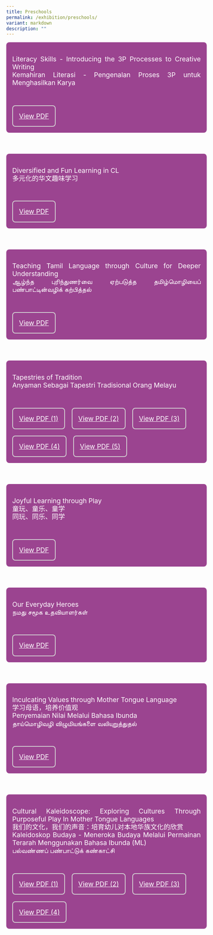 ```yaml
---
title: Preschools
permalink: /exhibition/preschools/
variant: markdown
description: ""
---
```

<style>
.entry-title{
  font-size: 2.25rem;
  font-weight: 700;
  margin-bottom: 2rem;
  text-align: center;
}
.entry-content p{
  text-align: justify;
}

.entry-title.supported-by{
  margin-bottom: 0;
  margin-top: 3rem;
}

.entry-content .buttons-container{
  align-items: center;
  column-gap: 1rem;
  display: flex;
  flex-wrap: wrap;
  justify-content: center;
}
.entry-content .buttons-container .btn-link{
  background-color: #7431e8;
  border-radius: 0.4rem;
  color: #fff;
  font-size: 1.5rem;
  margin-bottom: 1rem;
  padding: 15px 20px;
  text-align: center;
  text-decoration: none;
  width: 15rem;
}
.entry-content .buttons-container .btn-link:hover{
  background-color: lightgrey;
}

.entry-content.sharing-sessions{
  align-items: center;
  display: flex;
  flex-direction: column;
  row-gap: 1.5rem;
}
.entry-content.sharing-sessions .session-item{
  align-items: flex-start;
  background-color:#d84178;
  border-radius: 0.5rem;
  color: #ffffff;
  row-gap: 2rem;
  display: flex;
  font-size: 1.1rem;
  flex-direction: column;
  line-height: 1.2;
  justify-content: space-between;
  margin-bottom: 2rem;
  padding: 1rem;
  width: 100%;
}
.entry-content.sharing-sessions .session-item .lower-wrapper{
  display: flex;
  flex-direction: column;
  row-gap: 2rem;
  width: 100%;
}
.entry-content.sharing-sessions .session-item .session-link-container{
  column-gap: 1em;
  display: flex;
  flex-wrap: wrap;
  row-gap: 1em;
}
.entry-content.sharing-sessions .session-item .session-link{
  border: 2px solid lightgrey;
  border-radius: 0.5rem;
  padding: 1rem;
  text-align: center;
}
.entry-content.sharing-sessions .session-item .session-link a{
  color: #ffffff;
}

.entry-content.sharing-sessions.malay-sessions .session-item{
  background-color: #a3c864;
}

.entry-content.sharing-sessions.tamil-sessions .session-item,
.entry-content.sharing-sessions.preschools-exhibitors .session-item{
  background-color: #9b4490;
}

.entry-content.sharing-sessions.english-sessions .session-item{
  background-color: #fa0;
}

.entry-content.sharing-sessions.primary-secondary-exhibitors .session-item{
  background-color: #a3c864;
}

.entry-content.sharing-sessions .session-item .session-link:hover{
  background-color: lightgrey;
}

.entry-content.sharing-session-item{
  font-size: 1.2rem;
}
.entry-content.sharing-session-item .sharing-sessions-nav{
  align-items: center;
  column-gap: 1rem;
  display: flex;
  flex-wrap: wrap;
  justify-content: space-between;
  padding-bottom: 1rem;
}
.entry-content.sharing-session-item .sharing-sessions-nav .inner-nav-wrapper{
  column-gap: 1rem;
  display: flex;
  flex: 2;
  flex-wrap: wrap;
  justify-content: flex-end;
  row-gap: 1rem;
}
.entry-content.sharing-session-item .sharing-sessions-nav .inner-nav-wrapper .nav-btn{
  background-color: #d84178;
  border-radius: 1rem;
  color: #fff;
  padding: 1rem 2rem;
  text-align: center;
  width: 100%;
}
.entry-content.sharing-session-item.malay-session .sharing-sessions-nav .inner-nav-wrapper .nav-btn{
  background-color: #a3c864;
}
.entry-content.sharing-session-item.tamil-session .sharing-sessions-nav .inner-nav-wrapper .nav-btn{
  background-color: #9b4490;
}
.entry-content.sharing-session-item.english-session .sharing-sessions-nav .inner-nav-wrapper .nav-btn{
  background-color: #fa0;
}
.entry-content.sharing-session-item .sharing-sessions-nav .inner-nav-wrapper .nav-btn:hover{
  background-color: lightgrey;
}
.entry-content.sharing-session-item .profile-wrapper{
  align-items: center;
  display: flex;
  flex-direction: row;
  column-gap: 2rem;
}
.entry-content.sharing-session-item .profile-wrapper > div{
  flex: 1;
}
.entry-content.sharing-session-item .profile-photo-container{
  align-items: center;
  column-gap: 1rem;
  display: flex;
  flex-wrap: wrap;
  justify-content: space-between;
  row-gap: 1rem;
}
.entry-content.sharing-session-item .profile-photo{
  align-items: center;
  column-gap: 2rem;
  display: flex;
  flex-wrap: wrap;
  justify-content: center;
  row-gap: 2rem;
  margin-bottom: 2rem;
}
.entry-content.sharing-session-item .profile-photo img{
  border-radius: 100px;
  width: 200px;
}
.entry-content.sharing-session-item.awardee-item .profile-photo img{
  border-radius: initial;
  width: 100%;
}
.entry-content.sharing-session-item .profile-name{
  font-weight: 700;
  margin-bottom: 3rem;
}
.entry-content.sharing-session-item h4{
  color: #d84178;
}
.entry-content.sharing-session-item.malay-session h4{
  color: #a3c864;
}
.entry-content.sharing-session-item.tamil-session h4{
  color: #9b4490;
}
.entry-content.sharing-session-item.english-session h4{
  color: #fa0;
}
.entry-content.sharing-session-item.awardee-item h3,
.entry-content.sharing-session-item.awardee-item h4{
  color: #4372d6;
}
.entry-content.sharing-session-item .section-wrapper{
  margin-bottom: 3rem;
}

.entry-content.awardees-container h4{
  font-weight: 700;
  margin-bottom: 3rem;
}
.entry-content.awardees-container a{
  text-decoration: none;
}
.entry-content.awardees-container .section-wrapper{
  margin-bottom: 10rem;
}
.entry-content.awardees-container .section-row{
  column-gap: 1rem;
  display: flex;
  flex-wrap: wrap;
  justify-content: space-around;
  margin-bottom: 1rem;
  row-gap: 1rem;
}
.entry-content.awardees-container .section-column{
  min-width: 10rem;
  width: 30%;
}
.entry-content.awardees-container .awardee-wrapper{
  align-items: center;
  display: flex;
  flex-direction: column;
  justify-content: center;
  row-gap: 1rem;
}
.entry-content.awardees-container .awardee-wrapper .awardee-pic{
  width: 10rem;
}
.entry-content.awardees-container .awardee-wrapper .awardee-pic.outstanding-pic{
  border: 6px solid #793a83;
  border-radius: 5rem;
}
.entry-content.awardees-container .awardee-wrapper .awardee-pic.merit-pic{
  border: 6px solid #088394;
  border-radius: 5rem;
}
.entry-content.awardees-container .awardee-wrapper .awardee-pic.outstanding-pic img,
.entry-content.awardees-container .awardee-wrapper .awardee-pic.merit-pic img{
  border-radius: 5rem;
}
.entry-content.awardees-container .awardee-wrapper .awardee-profile{
  color: #484848;
  text-align: center;
}
.entry-content.awardees-container .awardee-wrapper .name-english{
  font-size: 1.25rem;
  margin-bottom: 0.5rem;
}
.entry-content.awardees-container .awardee-wrapper .name-chinese{
  font-size: 1.25rem;
  margin-bottom: 0.5rem;
}

.entry-content.sales-booth-container .tbl-row{
  color: #000;
  padding: 1rem;
}
.entry-content.sales-booth-container .tbl-row.header-row,
.entry-content.sales-booth-container .cell-header{
  color: #fff;
  font-weight: 700;
}
.entry-content.sales-booth-container .tbl-row.header-row{
  display: none;
}
.entry-content.sales-booth-container .tbl-row.odd-row{
  background-color: #d84178;
}
.entry-content.sales-booth-container .tbl-row.even-row{
  background-color: #d587a3;
}
.entry-content.sales-booth-container.lang-ml .tbl-row.odd-row{
  background-color: #a3c864;
}
.entry-content.sales-booth-container.lang-ml .tbl-row.even-row{
  background-color: #b5bfa3;
}
.entry-content.sales-booth-container.lang-tl .tbl-row.odd-row{
  background-color: #9b4490;
}
.entry-content.sales-booth-container.lang-tl .tbl-row.even-row{
  background-color: #977b93;
}

.entry-content.sales-booth-container .tbl-cell:not(:last-child){
  margin-bottom: 1rem;
}

.entry-content .btntop{
  position: fixed;
  float: right;
  bottom: 20px;
  right: 80px;
  z-index: 99;
  border: none;
  background-color: #3bb9ff;
  cursor: pointer;
  padding: 15px;
  border-radius: 4px;
  color: #fff;
  font-weight: 600;
}

.coming-soon{
  color: #7431e8;
  font-size: 2rem;
  font-weight: 700;
  margin-top: 3rem;
  text-align: center;
}

@media all and (min-width: 40rem ){
  .entry-content.sharing-sessions{
    align-items: flex-start;
    display: flex;
    flex-direction: column;
    row-gap: 1.5rem;
  }

  .entry-content.sharing-session-item .profile-wrapper > div{
    flex: 0 1 auto;
  }
  
  .entry-content.sharing-sessions .session-item .lower-wrapper{
    align-items: center;
    flex-direction: row;
    justify-content: space-between;
  }

  .entry-content.sharing-session-item .sharing-sessions-nav .inner-nav-wrapper .nav-btn{
    width: 45%;
  }

  .entry-content.sales-booth-container .tbl-wrapper{
    display: table;
  }
  .entry-content.sales-booth-container .tbl-row{
    display: table-row;
  }
  .entry-content.sales-booth-container .tbl-cell{
    display: table-cell;
    padding: 5px;
  }
  .entry-content.sales-booth-container .tbl-cell:first-child{
    width: 50%;
  }
  .entry-content.sales-booth-container .tbl-cell:not(:first-child){
    width: 24%;
  }
  .entry-content.sales-booth-container.lang-ml .tbl-cell:first-child,
  .entry-content.sales-booth-container.lang-ml .tbl-cell:last-child{
    width: 24%;
  }
  .entry-content.sales-booth-container.lang-ml .tbl-cell:nth-child(2){
    width: 50%;
  }
  .entry-content.sales-booth-container.lang-tl .tbl-cell:first-child{
    width: 15%;
  }
  .entry-content.sales-booth-container.lang-tl .tbl-cell:nth-child(2){
    width: 45%;
  }
  .entry-content.sales-booth-container.lang-tl .tbl-cell:nth-child(3),
  .entry-content.sales-booth-container.lang-tl .tbl-cell:last-child{
    width: 20%;
  }
  .entry-content.sales-booth-container .tbl-row.header-row{
    display: table-row;
  }
  .entry-content.sales-booth-container .cell-header{
    display: none;
  }
}
</style>

<div class="entry-content sharing-sessions preschools-exhibitors">
  <div class="session-item">
    <div class="session-description">
      <p>
        Literacy Skills - Introducing the 3P Processes to Creative Writing<br>
        Kemahiran Literasi - Pengenalan Proses 3P untuk Menghasilkan Karya
      </p>
    </div>
    <div class="session-link">
      <a data-file="C5 Iyad Perdaus_Final Artwork.pdf" target="_blank" href="https://drive.google.com/file/d/1F99dxu0tnt_3c15qBiCtCiTwrNyuVBl7/view">View PDF</a>
    </div>
  </div>

  <div class="session-item">
    <div class="session-description">
      <p>
        Diversified and Fun Learning in CL<br>
        多元化的华文趣味学习
      </p>
    </div>
    <div class="session-link">
      <a data-file="C6 MTLS 2024_Agape Little Uni_Final.pdf" target="_blank" href="https://drive.google.com/file/d/1PZkHe9gNZUeec6iB1kf7mR43u-JTzr1T/view">View PDF</a>
    </div>
  </div>

  <div class="session-item">
    <div class="session-description">
      <p>
        Teaching Tamil Language through Culture for Deeper Understanding<br>
        ஆழ்ந்த புரிந்துணர்வை ஏற்படுத்த தமிழ்மொழியைப் பண்பாட்டின்வழிக் கற்பித்தல்
      </p>
    </div>
    <div class="session-link">
      <a data-file="C7 My First Skool_TL showcase_MTL Symposium 2024_Final.pdf" target="_blank" href="https://drive.google.com/file/d/1Wxgg_WzdbKb-BCznbBMHuLvA2Q6r6nYE/view">View PDF</a>
    </div>
  </div>

  <div class="session-item">
    <div class="session-description">
      <p>
        Tapestries of Tradition<br>
        Anyaman Sebagai Tapestri Tradisional Orang Melayu
      </p>
    </div>
    <div class="session-link-container">
      <div class="session-link">
        <a data-file="C8 1. Panel A Size A0 sample 2.pdf" target="_blank" href="https://drive.google.com/file/d/1_NsmIwy_x5E9FmY79CfPXarHXH4OJ7nt/view">View PDF (1)</a>
      </div>
      <div class="session-link">
        <a data-file="C8 2. Panel B Size A0 - Sample 2.pdf" target="_blank" href="https://drive.google.com/file/d/1bVtWsnp7hoMgf0D9K1jHNPL_TKCXZCJq/view">View PDF (2)</a>
      </div>
      <div class="session-link">
        <a data-file="C8 3. Panel E Size A1 Sample 4.pdf" target="_blank" href="https://drive.google.com/file/d/16s5dqmbstMFEPelrviNEUZu8o8q29TvA/view">View PDF (3)</a>
      </div>
      <div class="session-link">
        <a data-file="C8 4. Panel E Size A1 Below the other A1.pdf" target="_blank" href="https://drive.google.com/file/d/1DmtFvbPg0S3VT56OUSB4X0e6jefGmY9m/view">View PDF (4)</a>
      </div>
      <div class="session-link">
        <a data-file="C8 5. Panel F Size A0 Sample 2.pdf" target="_blank" href="https://drive.google.com/file/d/1oE-1ClyANF8JMgz6Qcdj8g26jxBY6D2a/view">View PDF (5)</a>
      </div>
    </div>
  </div>

  <div class="session-item">
    <div class="session-description">
      <p>
        Joyful Learning through Play<br>
        童玩、童乐、童学<br>
        同玩、同乐、同学
      </p>
    </div>
    <div class="session-link">
      <a data-file="C9 Maplebear MTLS_Full board_Final.pdf" target="_blank" href="https://drive.google.com/file/d/1Y2T0fioGEiGKnOYciNV6MaVR8-lUQV5q/view">View PDF</a>
    </div>
  </div>

  <div class="session-item">
    <div class="session-description">
      <p>
        Our Everyday Heroes<br>
        நமது சமூக உதவியாளர்கள்
      </p>
    </div>
    <div class="session-link">
      <a data-file="C10 PCF Sparkletots Final Poster.pdf" target="_blank" href="https://drive.google.com/file/d/1HUa4tUOngxXtWw8KPMSmZtBpIk8eKUTd/view">View PDF</a>
    </div>
  </div>

  <div class="session-item">
    <div class="session-description">
      <p>
        Inculcating Values through Mother Tongue Language<br>
        学习母语，培养价值观<br>
        Penyemaian Nilai Melalui Bahasa Ibunda<br>
        தாய்மொழிவழி விழுமியங்களை வலியுறுத்துதல்
      </p>
    </div>
    <div class="session-link">
      <a data-file="C11 MK @ Kranji_20240910_v5.pdf" target="_blank" href="https://drive.google.com/file/d/1Z5jjlqW98YD7HLpcM6Wqa9ur1BmPxG6R/view">View PDF</a>
    </div>
  </div>

  <div class="session-item">
    <div class="session-description">
      <p>
        Cultural Kaleidoscope: Exploring Cultures Through Purposeful Play In Mother Tongue Languages<br>
        我们的文化，我们的声音：培育幼儿对本地华族文化的欣赏<br>
        Kaleidoskop Budaya - Meneroka Budaya Melalui Permainan Terarah Menggunakan Bahasa Ibunda (ML)<br>
        பல்வண்ணப் பண்பாட்டுக் கண்காட்சி
      </p>
    </div>
    <div class="session-link-container">
      <div class="session-link">
        <a data-file="C12 1.Purposeful Play_MTL Symposium 2024_A2.pdf" target="_blank" href="https://drive.google.com/file/d/1WPMbl9Ls9Rq4Con-xap_wgqaP7DB_6Nt/view">View PDF (1)</a>
      </div>
      <div class="session-link">
        <a data-file="C12 2.MTL Exhibition Board_MTL Symposium 2024_A1.pdf" target="_blank" href="https://drive.google.com/file/d/1054PAVvXGVM5hGwe0OwUlIOscKboRu2d/view">View PDF (2)</a>
      </div>
      <div class="session-link">
        <a data-file="C12 3.Shadow Play_MTL Symposium 2024_A0.pdf" target="_blank" href="https://drive.google.com/file/d/1Pp4o90wFjkjsce-p2_uJ_GfZMWwa6KvX/view">View PDF (3)</a>
      </div>
      <div class="session-link">
        <a data-file="C12 4.Our Voices.pdf" target="_blank" href="https://drive.google.com/file/d/16nrQf8VD2C6P9zppm5QGUY6HN995TIlX/view">View PDF (4)</a>
      </div>
    </div>
  </div>

</div>